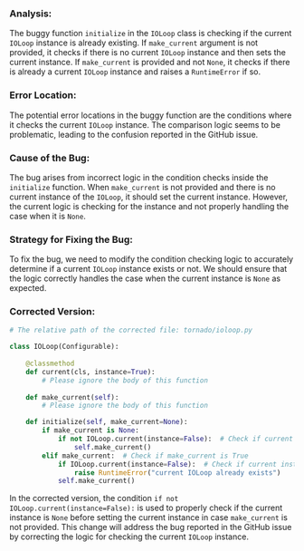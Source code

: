 ### Analysis:
The buggy function `initialize` in the `IOLoop` class is checking if the current `IOLoop` instance is already existing. If `make_current` argument is not provided, it checks if there is no current `IOLoop` instance and then sets the current instance. If `make_current` is provided and not `None`, it checks if there is already a current `IOLoop` instance and raises a `RuntimeError` if so.

### Error Location:
The potential error locations in the buggy function are the conditions where it checks the current `IOLoop` instance. The comparison logic seems to be problematic, leading to the confusion reported in the GitHub issue.

### Cause of the Bug:
The bug arises from incorrect logic in the condition checks inside the `initialize` function. When `make_current` is not provided and there is no current instance of the `IOLoop`, it should set the current instance. However, the current logic is checking for the instance and not properly handling the case when it is `None`.

### Strategy for Fixing the Bug:
To fix the bug, we need to modify the condition checking logic to accurately determine if a current `IOLoop` instance exists or not. We should ensure that the logic correctly handles the case when the current instance is `None` as expected.

### Corrected Version:
```python
# The relative path of the corrected file: tornado/ioloop.py

class IOLoop(Configurable):
    
    @classmethod
    def current(cls, instance=True):
        # Please ignore the body of this function
    
    def make_current(self):
        # Please ignore the body of this function

    def initialize(self, make_current=None):
        if make_current is None:
            if not IOLoop.current(instance=False):  # Check if current instance is None
                self.make_current()
        elif make_current:  # Check if make_current is True
            if IOLoop.current(instance=False):  # Check if current instance exists
                raise RuntimeError("current IOLoop already exists")
            self.make_current()
```

In the corrected version, the condition `if not IOLoop.current(instance=False):` is used to properly check if the current instance is `None` before setting the current instance in case `make_current` is not provided. This change will address the bug reported in the GitHub issue by correcting the logic for checking the current `IOLoop` instance.